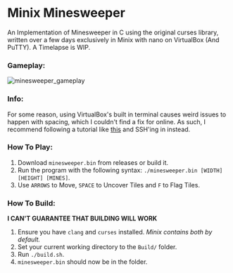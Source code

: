 # Minix Minesweeper
An Implementation of Minesweeper in C using the original curses library, written over a few days exclusively in Minix with nano on VirtualBox (And PuTTY). A Timelapse is WIP.

### Gameplay:
![minesweeper_gameplay](https://github.com/user-attachments/assets/31ba7ad6-1627-4241-8a14-3e989927450f)

### Info:
For some reason, using VirtualBox's built in terminal causes weird issues to happen with spacing, which I couldn't find a fix for online. As such, I recommend following a tutorial like [this](https://mike632t.wordpress.com/2022/03/24/installing-and-configuring-ssh-on-minix-3/) and SSH'ing in instead.

### How To Play:
1. Download `minesweeper.bin` from releases or build it.
2. Run the program with the following syntax: `./minesweeper.bin [WIDTH] [HEIGHT] [MINES]`.
3. Use `ARROWS` to Move, `SPACE` to Uncover Tiles and `F` to Flag Tiles.

### How To Build:
**I CAN'T GUARANTEE THAT BUILDING WILL WORK**
1. Ensure you have `clang` and `curses` installed. *Minix contains both by default.*
2. Set your current working directory to the `Build/` folder.
3. Run `./build.sh`.
4. `minesweeper.bin` should now be in the folder.

